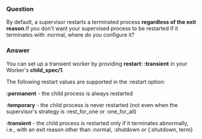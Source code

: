 ### Question
By default, a supervisor restarts a terminated process **regardless of
the exit reason**.If you don\'t want your supervised process to be
restarted if it terminates with :normal, where do you configure it?


### Answer
<div>

<div>

<div>

You can set up a transient worker by providing **restart: :transient**
in your Worker\'s **child\_spec/1**. 

</div>

<div>

<div>

The following restart values are supported in the :restart option:

</div>

<div>

**:permanent** - the child process is always restarted

</div>

<div>

**:temporary** - the child process is never restarted (not even when the
supervisor\'s strategy is :rest\_for\_one or :one\_for\_all)

</div>

<div>

**:transient** - the child process is restarted only if it terminates
abnormally, i.e., with an exit reason other than :normal, :shutdown or
{:shutdown, term}

</div>

<div>

</div>

</div>

</div>

</div>


